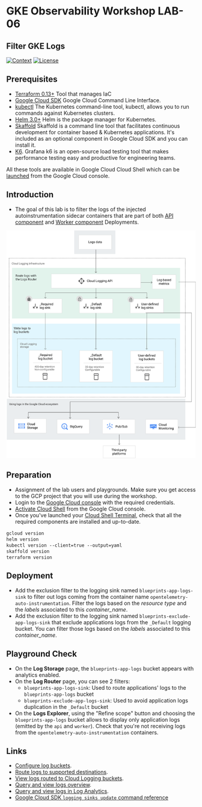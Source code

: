 # GKE Observability Workshop LAB-06

## Filter GKE Logs

[![Context](https://img.shields.io/badge/GKE%20Observability%20Workshop-06-blue.svg)](#)
[![License](https://img.shields.io/badge/License-Apache%202.0-blue.svg)](https://opensource.org/licenses/Apache-2.0)

## Prerequisites

* [Terraform 0.13+](https://developer.hashicorp.com/terraform/downloads) Tool that manages IaC 
* [Google Cloud SDK](https://cloud.google.com/sdk/docs/install) Google Cloud Command Line Interface.
* [kubectl](https://kubernetes.io/docs/tasks/tools/install-kubectl-linux/) The Kubernetes command-line tool, kubectl, allows you to run commands against Kubernetes clusters.
* [Helm 3.0+](https://helm.sh/docs/) Helm is the package manager for Kubernetes.
* [Skaffold](https://skaffold.dev/) Skaffold is a command line tool that facilitates continuous development for container based & Kubernetes applications. It's included as an optional component in Google Cloud SDK and you can install it.
* [K6](https://k6.io/docs/). Grafana k6 is an open-source load testing tool that makes performance testing easy and productive for engineering teams. 

All these tools are available in Google Cloud Cloud Shell which can be [launched](https://cloud.google.com/shell/docs/launching-cloud-shell) from the Google Cloud console.


## Introduction
* The goal of this lab is to filter the logs of the injected autoinstrumentation sidecar containers that are part of both [API component](../lab-01/app/api/k8s/deployment.yaml) and [Worker component](../lab-01/app/worker/k8s/deployment.yaml) Deployments. 

![Logging Routing](../assets/routing-overview.png)

## Preparation

* Assignment of the lab users and playgrounds. Make sure you get access to the GCP project that you will use during the workshop.
* Login to the [Google Cloud console](https://console.cloud.google.com) with the required credentials.
* [Activate Cloud Shell](https://cloud.google.com/shell/docs/launching-cloud-shell) from the Google Cloud console.
* Once you've launched your [Cloud Shell Terminal](https://cloud.google.com/shell/docs/use-cloud-shell-terminal), check that all the required components are installed and up-to-date.
```
gcloud version
helm version
kubectl version --client=true --output=yaml
skaffold version
terraform version
```

## Deployment

* Add the exclusion filter to the logging sink named `blueprints-app-logs-sink` to filter out logs coming from the container name `opentelemetry-auto-instrumentation`. Filter the logs based on the *resource type* and the *labels* associated to this *container_name*. 
* Add the exclusion filter to the logging sink named `blueprints-exclude-app-logs-sink` that exclude applications logs from the `_Default` logging bucket. You can filter those logs based on the *labels* associated to this *container_name*. 

## Playground Check
* On the **Log Storage** page, the `blueprints-app-logs` bucket appears with analytics enabled.
* On the **Log Router** page, you can see 2 filters:
    - `blueprints-app-logs-sink`: Used to route applications' logs to the `blueprints-app-logs` bucket
    - `blueprints-exclude-app-logs-sink`: Used to avoid application logs duplication in the `_Default` bucket
* On the **Logs Explorer**, using the "Refine scope" button and choosing the `blueprints-app-logs` bucket allows to display only application logs (emitted by the `api` and `worker`). Check that you're not receiving logs from the `opentelemetry-auto-instrumentation` containers.

## Links

- [Configure log buckets](https://cloud.google.com/logging/docs/buckets).
- [Route logs to supported destinations](https://cloud.google.com/logging/docs/export/configure_export_v2).
- [View logs routed to Cloud Logging buckets](https://cloud.google.com/logging/docs/export/using_exported_logs).
- [Query and view logs overview](https://cloud.google.com/logging/docs/log-analytics).
- [Query and view logs in Log Analytics](https://cloud.google.com/logging/docs/analyze/query-and-view).
- [Google Cloud SDK `logging sinks update` command reference](https://cloud.google.com/sdk/gcloud/reference/logging/sinks/update)

